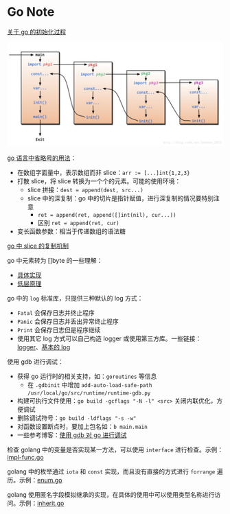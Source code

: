 # Go Note

[关于 go 的初始化过程](https://blog.csdn.net/benben_2015/article/details/79486077)

![go-init](imgs/go-init.png)

[go 语言中省略号的用法](https://blog.csdn.net/qq_31930499/article/details/98353008)：

- 在数组字面量中，表示数组而非 slice：`arr := [...]int{1,2,3}`
- 打散 slice，将 slice 转换为一个个的元素。可能的使用环境：
  - slice 拼接：`dest = append(dest, src...)`
  - slice 中的深复制：go 中的切片是指针赋值，进行深复制的情况要特别注意
    - `ret = append(ret, append([]int(nil), cur...))`
    - 区别 `ret = append(ret, cur)`
- 变长函数参数：相当于传递数组的语法糖

[go 中 slice 的复制机制](https://studygolang.com/articles/19913?fr=sidebar)

go 中元素转为 []byte 的一些理解：

- [具体实现](https://cloud.tencent.com/developer/article/1067976)
- [低层原理](https://blog.csdn.net/weixin_39698255/article/details/111581070)

go 中的 `log` 标准库，只提供三种默认的 log 方式：

- `Fatal` 会保存日志并终止程序
- `Panic` 会保存日志并丢出异常终止程序
- `Print` 会保存日志但是程序继续
- 使用其它 log 方式可以自己构造 logger 或使用第三方库。一些链接：[logger](https://www.jianshu.com/p/73ae6dc4d16a)、[基本的 log](https://blog.csdn.net/fwhezfwhez/article/details/79203590)

使用 gdb 进行调试：

- 获得 go 运行时的相关支持，如：`goroutines` 等信息
  - 在 `.gdbinit` 中增加 `add-auto-load-safe-path /usr/local/go/src/runtime/runtime-gdb.py`
- 构建可执行文件使用：`go build -gcflags "-N -l" <src>` 关闭内联优化，方便调试
- 删除调试符号：`go build -ldflags "-s -w"`
- 对函数设置断点时，要加上包名如：`b main.main`
- 一些参考博客：[使用 gdb 对 go 进行调试](https://www.cnblogs.com/wongbingming/p/13063629.html)

检查 golang 中的变量是否实现某一方法，可以使用 `interface` 进行检查。示例：[impl-func.go](./impl-func.go)

golang 中的枚举通过 `iota` 和 `const` 实现，而且没有直接的方式进行 `forrange` 遍历。示例：[enum.go](./enum.go)

golang 使用匿名字段模拟继承的实现，在具体的使用中可以使用类型名称进行访问。示例：[inherit.go](./inherit.go)
